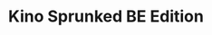 ---
slug: kino-sprunked-be-edition-2309
title: Kino Sprunked BE Edition
description: "Kino Sprunked BE Edition is an exciting online game. Play for free directly in your browser!"
icon: /images/popular_mods/Kino Sprunked BE Edition.png
url: https://wowtbc.net/sprunkin/kino-sprunked-be/index.html
previewImage: /images/popular_mods/Kino Sprunked BE Edition.png
type: popular mods

# SEO配置
seo:
  title: "Kino Sprunked BE Edition - Play Free Online Game | Fun Browser Games"
  description: "Kino Sprunked BE Edition - Play this fun online game for free in your browser. No download required!"
  ogImage: "/images/popular_mods/Kino Sprunked BE Edition.png"
  keywords: "kino-sprunked-be-edition-2309, online game, browser game, free game, popular mods game, play online"

videoUrls:
  - https://www.youtube.com/embed/example1
  - https://www.youtube.com/embed/example2

whyPlay:
  title: "Why Play Kino Sprunked BE Edition?"
  items:
    - "Immersive Gameplay: Kino Sprunked BE Edition offers an engaging and immersive gaming experience that will keep you entertained for hours"
    - "Challenging Levels: Test your skills with increasingly difficult challenges and obstacles"
    - "Beautiful Graphics: Enjoy stunning visuals and smooth animations that bring the game world to life"
    - "Regular Updates: New content and features are added regularly to keep the game fresh and exciting"
    - "Free to Play: Experience all the fun without spending a penny"
    - "Community Features: Connect with other players, share strategies, and compete for high scores"
    - "Cross-Platform: Play on any device with a web browser, no downloads required"

features:
  title: "Key Features of Kino Sprunked BE Edition"
  image: "/images/popular_mods/Kino Sprunked BE Edition.png"
  items:
    - "Intuitive Controls: Easy to learn controls make Kino Sprunked BE Edition accessible for players of all skill levels"
    - "Multiple Game Modes: Enjoy various gameplay options that provide different challenges and experiences"
    - "Character Customization: Personalize your gaming experience with unique characters and items"
    - "Achievement System: Complete special tasks to earn rewards and recognition"
    - "Leaderboards: Compete with players worldwide and see who can achieve the highest scores"

characteristics:
  title: "Game Characteristics"
  image: "/images/popular_mods/Kino Sprunked BE Edition.png"
  items:
    - "Genre: Popular mods game with elements of strategy and skill"
    - "Difficulty: Suitable for both casual gamers and those seeking a challenge"
    - "Play Time: Quick sessions or extended gameplay, depending on your preference"
    - "Art Style: Vibrant and engaging visuals that enhance the gaming experience"
    - "Sound Design: Immersive audio that complements the gameplay perfectly"

info: "Kino Sprunked BE Edition is an exciting online game that offers players a unique and engaging gaming experience. With its intuitive controls, stunning visuals, and challenging gameplay, Kino Sprunked BE Edition provides hours of entertainment for players of all ages and skill levels. Whether you're looking for a quick gaming session during a break or an extended play session, Kino Sprunked BE Edition delivers an immersive experience that will keep you coming back for more. The game features multiple levels of increasing difficulty, ensuring that players are constantly challenged as they progress. With regular updates adding new content and features, Kino Sprunked BE Edition remains fresh and exciting, providing endless entertainment options for its growing community of players."

howToPlayIntro: "Welcome to Kino Sprunked BE Edition! This guide will walk you through the basics and help you master the game. Whether you're a beginner or looking to improve your skills, these tips and instructions will enhance your gaming experience."

howToPlaySteps:
  - title: "Getting Started"
    description: "Begin your Kino Sprunked BE Edition adventure by familiarizing yourself with the controls. Use your keyboard or mouse to navigate through the game interface. The tutorial will guide you through the basic mechanics and help you understand the objectives."
  - title: "Understanding the Objectives"
    description: "In Kino Sprunked BE Edition, your main goal is to progress through levels by completing specific objectives. Each level presents unique challenges that require different strategies and approaches."
  - title: "Mastering the Controls"
    description: "Practice using the controls to improve your precision and reaction time. Kino Sprunked BE Edition requires quick reflexes and strategic thinking to overcome obstacles and defeat opponents."
  - title: "Utilizing Power-ups"
    description: "Collect power-ups throughout the game to enhance your abilities and overcome difficult challenges. Each power-up offers unique advantages that can be crucial for success."
  - title: "Developing Strategies"
    description: "As you progress in Kino Sprunked BE Edition, develop effective strategies for different scenarios. Analyze patterns, anticipate challenges, and adapt your approach to maximize your performance."

faq:
  title: "Frequently Asked Questions about Kino Sprunked BE Edition"
  items:
    - question: "Is Kino Sprunked BE Edition free to play?"
      answer: "Yes, Kino Sprunked BE Edition is completely free to play directly in your web browser. No downloads or purchases are required to enjoy the full game experience."
    - question: "Can I play Kino Sprunked BE Edition on mobile devices?"
      answer: "Yes, Kino Sprunked BE Edition is optimized for both desktop and mobile play. You can enjoy the game on any device with a web browser and internet connection."
    - question: "Are there any in-game purchases?"
      answer: "While Kino Sprunked BE Edition is free to play, there may be optional in-game purchases available for cosmetic items or additional features that don't affect core gameplay."
    - question: "How often is Kino Sprunked BE Edition updated?"
      answer: "The developers regularly update Kino Sprunked BE Edition with new content, features, and improvements based on player feedback and game performance."
    - question: "Can I play Kino Sprunked BE Edition offline?"
      answer: "Currently, Kino Sprunked BE Edition requires an internet connection to play as it's a browser-based online game."
    - question: "Is Kino Sprunked BE Edition suitable for children?"
      answer: "Yes, Kino Sprunked BE Edition is designed to be family-friendly and suitable for players of all ages."
    - question: "How do I report bugs or issues?"
      answer: "If you encounter any problems while playing Kino Sprunked BE Edition, you can report them through the game's support page or contact the developers directly through their website."
    - question: "Still Have Questions?"
      answer: "If you have additional questions about Kino Sprunked BE Edition that aren't covered in this FAQ, please visit our support center or contact our customer service team for assistance."
---
